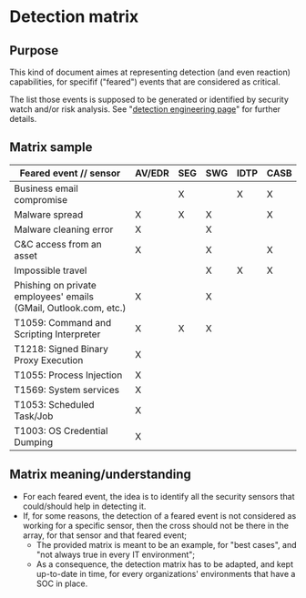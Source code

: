# Detection matrix

## Purpose

This kind of document aimes at representing detection (and even reaction) capabilities, for specifif ("feared") events that are considered as critical. 

The list those events is supposed to be generated or identified by security watch and/or risk analysis. See "[detection engineering page](https://github.com/cyb3rxp/awesome-soc/blob/main/detection_engineering.md#how-to-feed-the-plan-phase)" for further details.

## Matrix sample

| Feared event // sensor    | AV/EDR |  SEG  |  SWG  |  IDTP | CASB  |
| ------------------------- | ------ | ----- | ----- | ----- | ----- |
| Business email compromise |        |   X   |       |   X   |   X   |
| Malware spread            |    X   |   X   |   X   |       |   X   |
| Malware cleaning error    |    X   |       |   X   |       |       |
| C&C access from an asset  |    X   |       |   X   |       |   X   |
| Impossible travel         |        |       |   X   |   X   |   X   |
| Phishing on private employees' emails (GMail, Outlook.com, etc.) |   X    |       |   X   |      |      |
| T1059: Command and Scripting Interpreter |   X   |   X   |   X   |       |       |
| T1218: Signed Binary Proxy Execution |   X   |       |       |       |       |
| T1055: Process Injection  |   X   |       |       |       |       |
| T1569: System services    |   X   |       |       |       |       |
| T1053: Scheduled Task/Job |   X   |       |       |       |       |
| T1003: OS Credential Dumping |   X   |       |       |       |       |



## Matrix meaning/understanding

* For each feared event, the idea is to identify all the security sensors that could/should help in detecting it.
* If, for some reasons, the detection of a feared event is not considered as working for a specific sensor, then the cross should not be there in the array, for that sensor and that feared event;
  * The provided matrix is meant to be an example, for "best cases", and "not always true in every IT environment";
  * As a consequence, the detection matrix has to be adapted, and kept up-to-date in time, for every organizations' environments that have a SOC in place.
